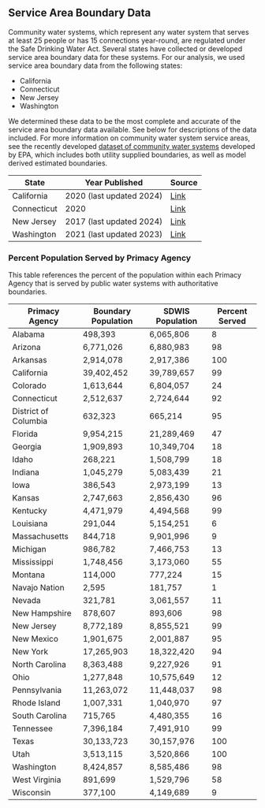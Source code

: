 ## Service Area Boundary Data

Community water systems, which represent any water system that serves at least 25 people or has 15 connections year-round, are regulated under the Safe Drinking Water Act. Several states have collected or developed service area boundary data for these systems. For our analysis, we used service area boundary data from the following states:

-   California
-   Connecticut
-   New Jersey
-   Washington

We determined these data to be the most complete and accurate of the service area boundary data available. See below for descriptions of the data included. For more information on community water system service areas, see the recently developed [dataset of community water systems](https://www.epa.gov/ground-water-and-drinking-water/community-water-system-service-area-boundaries) developed by EPA, which includes both utility supplied boundaries, as well as model derived estimated boundaries.

| State | Year Published | Source |
|------------------------|------------------------|------------------------|
| California | 2020 (last updated 2024) | [Link](https://gispublic.waterboards.ca.gov/portal/home/item.html?id=fbba842bf134497c9d611ad506ec48cc) |
| Connecticut | 2020 | [Link](https://portal.ct.gov/dph/drinking-water/dws/public-water-supply-map) |
| New Jersey | 2017 (last updated 2024) | [Link](https://njogis-newjersey.opendata.arcgis.com/datasets/njdep::purveyor-service-areas-of-new-jersey/about) |
| Washington | 2021 (last updated 2023) | [Link](https://geo.wa.gov/datasets/WADOH::drinking-water-service-areas/explore) |

### Percent Population Served by Primacy Agency

This table references the percent of the population within each Primacy Agency that is served by public water systems with authoritative boundaries.

|Primacy Agency|Boundary Population|SDWIS Population|Percent Served|
|--------------|-------------------|----------------|--------------|
|Alabama|   498,393| 6,065,806|8|
|Arizona| 6,771,026| 6,880,983|98|
|Arkansas| 2,914,078| 2,917,386|100|
|California|39,402,452|39,789,657|99|
|Colorado| 1,613,644| 6,804,057|24|
|Connecticut| 2,512,637| 2,724,644|92|
|District of Columbia|   632,323|   665,214|95|
|Florida| 9,954,215|21,289,469|47|
|Georgia| 1,909,893|10,349,704|18|
|Idaho|   268,221| 1,508,799|18|
|Indiana| 1,045,279| 5,083,439|21|
|Iowa|   386,543| 2,973,199|13|
|Kansas| 2,747,663| 2,856,430|96|
|Kentucky| 4,471,979| 4,494,568|99|
|Louisiana|   291,044| 5,154,251|6|
|Massachusetts|   844,718| 9,901,996|9|
|Michigan|   986,782| 7,466,753|13|
|Mississippi| 1,748,456| 3,173,060|55|
|Montana|   114,000|   777,224|15|
|Navajo Nation|     2,595|   181,757|1|
|Nevada|   321,781| 3,061,557|11|
|New Hampshire|   878,607|   893,606|98|
|New Jersey| 8,772,189| 8,855,521|99|
|New Mexico| 1,901,675| 2,001,887|95|
|New York|17,265,903|18,322,420|94|
|North Carolina| 8,363,488| 9,227,926|91|
|Ohio| 1,277,848|10,575,649|12|
|Pennsylvania|11,263,072|11,448,037|98|
|Rhode Island| 1,007,331| 1,040,970|97|
|South Carolina|   715,765| 4,480,355|16|
|Tennessee| 7,396,184| 7,491,910|99|
|Texas|30,133,723|30,157,976|100|
|Utah| 3,513,115| 3,520,866|100|
|Washington| 8,424,857| 8,585,486|98|
|West Virginia|   891,699| 1,529,796|58|
|Wisconsin|   377,100| 4,149,689|9|